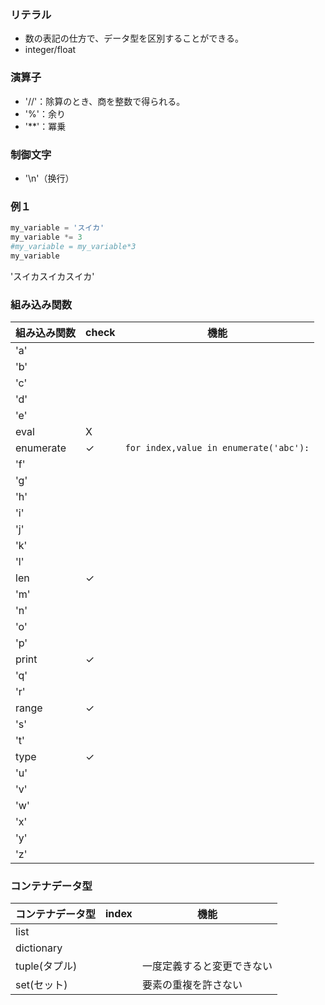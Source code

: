 ### リテラル
- 数の表記の仕方で、データ型を区別することができる。
- integer/float

### 演算子
- '//'：除算のとき、商を整数で得られる。
- '%'：余り
- '**'：冪乗

### 制御文字
- '\n'（换行） 

### 例１
```python
my_variable = 'スイカ'
my_variable *= 3
#my_variable = my_variable*3
my_variable
```
'スイカスイカスイカ'

### 組み込み関数
|組み込み関数|check|機能|
|----------|-----|---|
|'a'    |    |   |
|'b'    |    |   |
|'c'    |    |   |
|'d'    |    |   |
|'e'    |    |   |
|eval      |X    |   |
|enumerate      |✓    |  `for index,value in enumerate('abc'):` |
|'f'    |    |   |
|'g'    |    |   |
|'h'    |    |   |
|'i'    |    |   |
|'j'    |    |   |
|'k'    |    |   |
|'l'    |    |   |
|len       |✓    |   |
|'m'    |    |   |
|'n'    |    |   |
|'o'    |    |   |
|'p'    |    |   |
|print       |✓    |   |
|'q'    |    |   |
|'r'    |    |   |
|range       |✓    |   |
|'s'    |    |   |
|'t'    |    |   |
|type       |✓    |   |
|'u'    |    |   |
|'v'    |    |   |
|'w'    |    |   |
|'x'    |    |   |
|'y'    |    |   |
|'z'    |    |   |


### コンテナデータ型
|コンテナデータ型|index|機能|
|----------|-----|---|
|list    |    |   |
|dictionary    |    |   |
|tuple(タプル)    |    |一度定義すると変更できない   |
|set(セット)    |    |要素の重複を許さない   |
